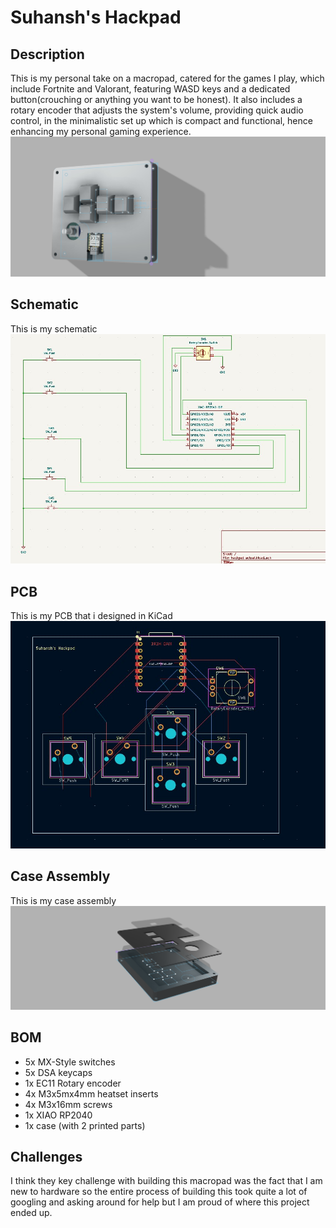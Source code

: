 # Suhansh's Hackpad
## Description 
This is my personal take on a macropad, catered for the games I play, which include Fortnite and Valorant, featuring WASD keys and a dedicated button(crouching or anything you want to be honest). It also includes a rotary encoder that adjusts the system's volume, providing quick audio control, in the minimalistic set up which is compact and functional, hence enhancing my personal gaming experience. 
![full hackpad](https://github.com/Valder077/gamepad/blob/main/Assets/hackpadphoto.png?raw=true)


## Schematic
This is my schematic
![full hackpad](https://github.com/Valder077/gamepad/blob/main/Assets/Schematic.jpg?raw=true)


## PCB
This is my PCB that i designed in KiCad
![full hackpad](https://github.com/Valder077/gamepad/blob/main/Assets/PCB.jpg?raw=true)

## Case Assembly 
This is my case assembly 
![full hackpad](https://github.com/Valder077/gamepad/blob/main/Assets/caseassembly.png?raw=true)

## BOM
- 5x MX-Style switches
- 5x DSA keycaps
- 1x EC11 Rotary encoder
- 4x M3x5mx4mm heatset inserts
- 4x M3x16mm screws
- 1x XIAO RP2040
- 1x case (with 2 printed parts)

## Challenges
I think they key challenge with building this macropad was the fact that I am new to hardware so the entire process of building this took quite a lot of googling and asking around for help but I am proud of where this project ended up. 

